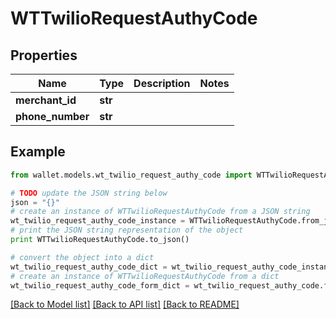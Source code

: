 # WTTwilioRequestAuthyCode


## Properties

Name | Type | Description | Notes
------------ | ------------- | ------------- | -------------
**merchant_id** | **str** |  | 
**phone_number** | **str** |  | 

## Example

```python
from wallet.models.wt_twilio_request_authy_code import WTTwilioRequestAuthyCode

# TODO update the JSON string below
json = "{}"
# create an instance of WTTwilioRequestAuthyCode from a JSON string
wt_twilio_request_authy_code_instance = WTTwilioRequestAuthyCode.from_json(json)
# print the JSON string representation of the object
print WTTwilioRequestAuthyCode.to_json()

# convert the object into a dict
wt_twilio_request_authy_code_dict = wt_twilio_request_authy_code_instance.to_dict()
# create an instance of WTTwilioRequestAuthyCode from a dict
wt_twilio_request_authy_code_form_dict = wt_twilio_request_authy_code.from_dict(wt_twilio_request_authy_code_dict)
```
[[Back to Model list]](../README.md#documentation-for-models) [[Back to API list]](../README.md#documentation-for-api-endpoints) [[Back to README]](../README.md)



